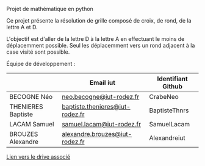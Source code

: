 Projet de mathématique en python 

Ce projet présente la résolution de grille composé de croix, de rond, de la lettre A et D.

L'objectif est d'aller de la lettre D à la lettre A en effectuant le moins de déplacemment possible. 
Seul les déplacemment vers un rond adjacent à la case visité sont possible.

Équipe de développement :

|             | Email iut     | Identifiant Github | 
|-------------|---------------|---------------|
| BECOGNE Néo | neo.becogne@iut-rodez.fr | CrabeNeo |
| THENIERES Baptiste | baptiste.thenieres@iut-rodez.fr | BaptisteThnrs |
| LACAM Samuel | samuel.lacam@iut-rodez.fr | SamuelLacam |
| BROUZES Alexandre   | alexandre.brouzes@iut-rodez.fr | Alexandreiut  | 

[Lien vers le drive associé](https://drive.google.com/drive/u/0/folders/0AFmlbOnMpqjHUk9PVA)
